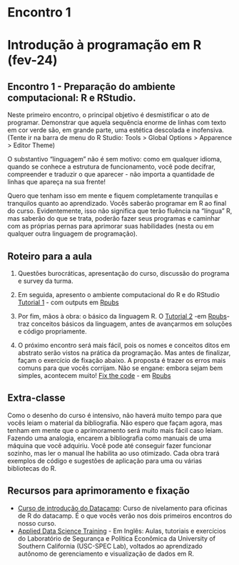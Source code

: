 Encontro 1
================

# Introdução à programação em R (fev-24)

## Encontro 1 - Preparação do ambiente computacional: R e RStudio.

Neste primeiro encontro, o principal objetivo é desmistificar o ato de
programar. Demonstrar que aquela sequência enorme de linhas com texto em
cor verde são, em grande parte, uma estética descolada e inofensiva.
(Tente ir na barra de menu do R Studio: Tools \> Global Options \>
Apparence \> Editor Theme)

O substantivo “linguagem” não é sem motivo: como em qualquer idioma,
quando se conhece a estrutura de funcionamento, você pode decifrar,
compreender e traduzir o que aparecer - não importa a quantidade de
linhas que apareça na sua frente!

Quero que tenham isso em mente e fiquem completamente tranquilas e
tranquilos quanto ao aprendizado. Vocês saberão programar em R ao final
do curso. Evidentemente, isso não significa que terão fluência na
“língua” R, mas saberão do que se trata, poderão fazer seus programas e
caminhar com as próprias pernas para aprimorar suas habilidades (nesta
ou em qualquer outra linguagem de programação).

## Roteiro para a aula

1.  Questões burocráticas, apresentação do curso, discussão do programa
    e survey da turma.

2.  Em seguida, apresento o ambiente computacional do R e do RStudio
    [Tutorial 1](Tutoriais/Tutorial-1.md) - com outputs em
    [Rpubs](https://rpubs.com/vinrodr/tutorial_1_introR_pubs)

3.  Por fim, mãos à obra: o básico da linguagem R. O [Tutorial
    2](Tutoriais/Tutorial-2.md) -em
    [Rpubs](https://rpubs.com/vinrodr/tutorial_2_introR_pubs)- traz
    conceitos básicos da linguagem, antes de avançarmos em soluções e
    código propriamente.

4.  O próximo encontro será mais fácil, pois os nomes e conceitos ditos
    em abstrato serão vistos na prática da programação. Mas antes de
    finalizar, façam o exercício de fixação abaixo. A proposta é trazer
    os erros mais comuns para que vocês corrijam. Não se engane: embora
    sejam bem simples, acontecem muito! [Fix the
    code](Tutoriais/fix-the-code.md) - em
    [Rpubs](https://rpubs.com/vinrodr/fixthecode_intror_pubs)

## Extra-classe

Como o desenho do curso é intensivo, não haverá muito tempo para que
vocês leiam o material da bibliografia. Não espero que façam agora, mas
tenham em mente que o aprimoramento será muito mais fácil caso leiam.
Fazendo uma analogia, encarem a bibliografia como manuais de uma máquina
que você adquiriu. Você pode até conseguir fazer funcionar sozinho, mas
ler o manual lhe habilita ao uso otimizado. Cada obra trará exemplos de
código e sugestões de aplicação para uma ou várias bibliotecas do R.

## Recursos para aprimoramento e fixação

- [Curso de introdução do
  Datacamp](https://www.datacamp.com/courses/free-introduction-to-r):
  Curso de nivelamento para oficinas de R do datacamp. É o que vocês
  verão nos dois primeiros encontros do nosso curso.
- [Applied Data Science
  Training](https://www.uscspec.org/applied-data-science-trainings) - Em
  Inglês: Aulas, tutoriais e exercícios do Laboratório de Segurança e
  Política Econômica da University of Southern California (USC-SPEC
  Lab), voltados ao aprendizado autônomo de gerenciamento e visualização
  de dados em R.
